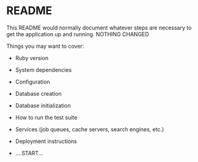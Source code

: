 # README

This README would normally document whatever steps are necessary to get the
application up and running. NOTHING CHANGED

Things you may want to cover:

* Ruby version

* System dependencies

* Configuration

* Database creation

* Database initialization

* How to run the test suite

* Services (job queues, cache servers, search engines, etc.)

* Deployment instructions

* ....START...
